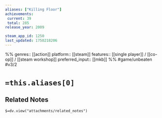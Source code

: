```yaml
---
aliases: ["Killing Floor"]
achievements:
 current: 39
 total: 285
release_year: 2009

steam_app_id: 1250
last_updated: 1750218206
---
```

%%
genres:: [[action]]
platform:: [[steam]]
features:: [[single player]] / [[co-op]] / [[steam workshop]]
preferred_input:: [[mkb]]
%%
#game/unbeaten
#v3/2

# `=this.aliases[0]`
## Related Notes
`$=dv.view("attachments/related_notes")`